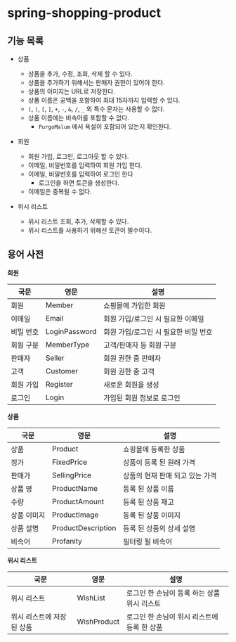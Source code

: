 # spring-shopping-product

## 기능 목록
- 상품
  - 상품을 추가, 수정, 조회, 삭제 할 수 있다.
  - 상품을 추가하기 위해서는 판매자 권한이 있어야 한다.
  - 상품의 이미지는 URL로 저장한다.
  - 상품 이름은 공백을 포함하여 최대 15자까지 입력할 수 있다.
  - `(`, `)`, `[`, `]`, `+`, `-`, `&`, `/`, `_` 외 특수 문자는 사용할 수 없다.
  - 상품 이름에는 비속어를 포함할 수 없다.
    - `PurgoMalum` 에서 욕설이 포함되어 있는지 확인한다.

- 회원
  - 회원 가입, 로그인, 로그아웃 할 수 있다.
  - 이메일, 비밀번호를 입력하여 회원 가입 한다.
  - 이메일, 비밀번호를 입력하여 로그인 한다
    - 로그인을 하면 토큰을 생성한다.
  - 이메일은 중복될 수 없다.

- 위시 리스트
  - 위시 리스트 조회, 추가, 삭제할 수 있다.
  - 위시 리스트를 사용하기 위해선 토큰이 필수이다.

## 용어 사전
__회원__

| 국문    | 영문            | 설명                    |
|-------|---------------|-----------------------|
| 회원    | Member        | 쇼핑몰에 가입한 회원           |
| 이메일   | Email         | 회원 가입/로그인 시 필요한 이메일   |
| 비밀 번호 | LoginPassword | 회원 가입/로그인 시 필요한 비밀 번호 |
| 회원 구분 | MemberType    | 고객/판매자 등 회원 구분        |
| 판매자   | Seller        | 회원 권한 중 판매자           |
| 고객    | Customer      | 회원 권한 중 고객            |
| 회원 가입 | Register      | 새로운 회원을 생성            |
| 로그인   | Login         | 가입된 회원 정보로 로그인        |

__상품__

| 국문     | 영문                 | 설명                 |
|--------|--------------------|--------------------|
| 상품     | Product            | 쇼핑몰에 등록한 상품        |
| 정가     | FixedPrice         | 상품이 등록 된 원래 가격     |
| 판매가    | SellingPrice       | 상품의 현재 판매 되고 있는 가격 |
| 상품 명   | ProductName        | 등록 된 상품 이름         |
| 수량     | ProductAmount      | 등록 된 상품 재고         |
| 상품 이미지 | ProductImage       | 등록 된 상품 이미지        |
| 상품 설명  | ProductDescription | 등록 된 상품의 상세 설명     |
| 비속어    | Profanity          | 필터링 될 비속어          |

__위시 리스트__

| 국문             | 영문          | 설명                        |
|----------------|-------------|---------------------------|
| 위시 리스트         | WishList    | 로그인 한 손님이 등록 하는 상품 위시 리스트 |
| 위시 리스트에 저장된 상품 | WishProduct | 로그인 한 손님이 위시 리스트에 등록 한 상품 |

